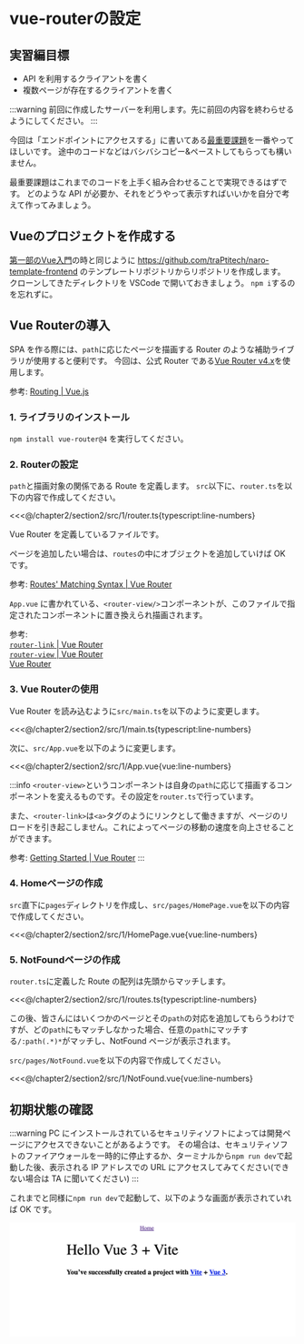 # vue-routerの設定

## 実習編目標
- API を利用するクライアントを書く
- 複数ページが存在するクライアントを書く

:::warning
前回に作成したサーバーを利用します。先に前回の内容を終わらせるようにしてください。
:::


今回は「エンドポイントにアクセスする」に書いてある[最重要課題](2_fetch.html#%E6%9C%80%E9%87%8D%E8%A6%81%E8%AA%B2%E9%A1%8C)を一番やってほしいです。
途中のコードなどはバシバシコピー&ペーストしてもらっても構いません。

最重要課題はこれまでのコードを上手く組み合わせることで実現できるはずです。
どのような API が必要か、それをどうやって表示すればいいかを自分で考えて作ってみましょう。

## Vueのプロジェクトを作成する

[第一部のVue入門](../../chapter1/section2/0_vue-intro.html#vue-テンプレートのクローン)の時と同じように https://github.com/traPtitech/naro-template-frontend のテンプレートリポジトリからリポジトリを作成します。
クローンしてきたディレクトリを VSCode で開いておきましょう。
`npm i`するのを忘れずに。

## Vue Routerの導入

SPA を作る際には、`path`に応じたページを描画する Router のような補助ライブラリが使用すると便利です。
今回は、公式 Router である[Vue Router v4.x](https://next.router.vuejs.org/)を使用します。

参考: [Routing | Vue.js](https://v3.vuejs.org/guide/routing.html)

### 1. ライブラリのインストール

`npm install vue-router@4` を実行してください。

### 2. Routerの設定

`path`と描画対象の関係である Route を定義します。
`src`以下に、`router.ts`を以下の内容で作成してください。

<<<@/chapter2/section2/src/1/router.ts{typescript:line-numbers}

Vue Router を定義しているファイルです。

ページを追加したい場合は、`routes`の中にオブジェクトを追加していけば OK です。

参考: [Routes' Matching Syntax | Vue Router](https://next.router.vuejs.org/guide/essentials/route-matching-syntax.html)

`App.vue` に書かれている、`<router-view/>`コンポーネントが、このファイルで指定されたコンポーネントに置き換えられ描画されます。

参考:<br>
[`router-link` | Vue Router](https://next.router.vuejs.org/guide/#router-link)<br>
[`router-view` | Vue Router](https://next.router.vuejs.org/guide/#router-view)<br>
[Vue Router](https://next.router.vuejs.org/)

### 3. Vue Routerの使用

Vue Router を読み込むように`src/main.ts`を以下のように変更します。

<<<@/chapter2/section2/src/1/main.ts{typescript:line-numbers}

次に、`src/App.vue`を以下のように変更します。

<<<@/chapter2/section2/src/1/App.vue{vue:line-numbers}

:::info
`<router-view>`というコンポーネントは自身の`path`に応じて描画するコンポーネントを変えるものです。その設定を`router.ts`で行っています。

また、`<router-link>`は`<a>`タグのようにリンクとして働きますが、ページのリロードを引き起こしません。これによってページの移動の速度を向上させることができます。

参考: [Getting Started | Vue Router](https://router.vuejs.org/guide/)
:::
### 4. Homeページの作成

`src`直下に`pages`ディレクトリを作成し、`src/pages/HomePage.vue`を以下の内容で作成してください。

<<<@/chapter2/section2/src/1/HomePage.vue{vue:line-numbers}

### 5. NotFoundページの作成

`router.ts`に定義した Route の配列は先頭からマッチします。

<<<@/chapter2/section2/src/1/routes.ts{typescript:line-numbers}

この後、皆さんにはいくつかのページとその`path`の対応を追加してもらうわけですが、どの`path`にもマッチしなかった場合、任意の`path`にマッチする`/:path(.*)*`がマッチし、NotFound ページが表示されます。

`src/pages/NotFound.vue`を以下の内容で作成してください。

<<<@/chapter2/section2/src/1/NotFound.vue{vue:line-numbers}


## 初期状態の確認

:::warning
PC にインストールされているセキュリティソフトによっては開発ページにアクセスできないことがあるようです。
その場合は、セキュリティソフトのファイアウォールを一時的に停止するか、ターミナルから`npm run dev`で起動した後、表示される IP アドレスでの URL にアクセスしてみてください(できない場合は TA に聞いてください)
:::

これまでと同様に`npm run dev`で起動して、以下のような画面が表示されていれば OK です。

![](images/1/vue_first.png)